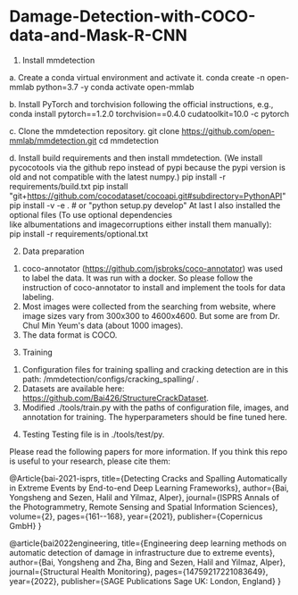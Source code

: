 # Damage-Detection-with-COCO-data-and-Mask-R-CNN
1. Install mmdetection

a. Create a conda virtual environment and activate it.
conda create -n open-mmlab python=3.7 -y
conda activate open-mmlab

b. Install PyTorch and torchvision following the official instructions, e.g.,
conda install pytorch==1.2.0 torchvision==0.4.0 cudatoolkit=10.0 -c pytorch

c. Clone the mmdetection repository.
git clone https://github.com/open-mmlab/mmdetection.git
cd mmdetection

d. Install build requirements and then install mmdetection. (We install pycocotools via the github repo instead of pypi because the pypi version is old and not compatible with the latest numpy.)
pip install -r requirements/build.txt
pip install "git+https://github.com/cocodataset/cocoapi.git#subdirectory=PythonAPI"
pip install -v -e .  # or "python setup.py develop"
At last I also installed the optional files (To use optional dependencies like albumentations and imagecorruptions either install them manually):
pip install -r requirements/optional.txt

2. Data preparation
1) coco-annotator (https://github.com/jsbroks/coco-annotator) was used to label the data. It was run with a docker. So please follow the instruction of coco-annotator to install and implement the tools for data labeling.
2) Most images were collected from the searching from website, where image sizes vary from 300x300 to 4600x4600. But some are from Dr. Chul Min Yeum's data (about 1000 images).
3) The data format is COCO.

3. Training
1) Configuration files for training spalling and cracking detection are in this path: /mmdetection/configs/cracking_spalling/ .
2) Datasets are available here: https://github.com/Bai426/StructureCrackDataset.
3) Modified ./tools/train.py with the paths of configuration file, images, and annotation for training. The hyperparameters should be fine tuned here.

4. Testing
Testing file is in ./tools/test/py.

Please read the following papers for more information. 
If you think this repo is useful to your research, please cite them:

@Article{bai-2021-isprs,
  title={Detecting Cracks and Spalling Automatically in Extreme Events by End-to-end Deep Learning Frameworks},
  author={Bai, Yongsheng and Sezen, Halil and Yilmaz, Alper},
  journal={ISPRS Annals of the Photogrammetry, Remote Sensing and Spatial Information Sciences},
  volume={2},
  pages={161--168},
  year={2021},
  publisher={Copernicus GmbH}
}

@article{bai2022engineering,
  title={Engineering deep learning methods on automatic detection of damage in infrastructure due to extreme events},
  author={Bai, Yongsheng and Zha, Bing and Sezen, Halil and Yilmaz, Alper},
  journal={Structural Health Monitoring},
  pages={14759217221083649},
  year={2022},
  publisher={SAGE Publications Sage UK: London, England}
}
